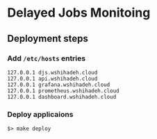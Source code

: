 # Delayed Jobs Monitoing

## Deployment steps

### Add `/etc/hosts` entries

```
127.0.0.1 djs.wshihadeh.cloud
127.0.0.1 api.wshihadeh.cloud
127.0.0.1 grafana.wshihadeh.cloud
127.0.0.1 prometheus.wshihadeh.cloud
127.0.0.1 dashboard.wshihadeh.cloud
```


### Deploy applicaions

```
$> make deploy
```

